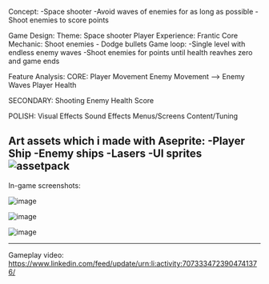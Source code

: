 Concept: 
-Space shooter
-Avoid waves of enemies for as long as possible
-Shoot enemies to score points

Game Design:
     Theme: Space shooter
     Player Experience: Frantic
     Core Mechanic: Shoot enemies - Dodge bullets
     Game loop: -Single level with endless enemy waves
                -Shoot enemies for points until health reavhes zero and game ends

Feature Analysis:
CORE:
Player Movement    Enemy Movement -->  Enemy Waves   Player Health 	
                        
SECONDARY:
Shooting        Enemy Health        Score

POLISH:
Visual Effects     Sound Effects     Menus/Screens     Content/Tuning

Art assets which i made with Aseprite:
-Player Ship
-Enemy ships
-Lasers
-UI sprites
![assetpack](https://github.com/ezgiakbas87/laser-defender/assets/126782676/c7318d8e-bb9a-4d09-a310-9d39ff9593c8)
-----------------------
In-game screenshots:

![image](https://github.com/ezgiakbas87/laser-defender/assets/126782676/b6dca089-0323-4ce8-85d4-a71f1dd5ec59)

![image](https://github.com/ezgiakbas87/laser-defender/assets/126782676/44365f29-fd9c-4e8d-b9d7-3f69b147ee95)

![image](https://github.com/ezgiakbas87/laser-defender/assets/126782676/64afd90a-328f-4497-a6e2-c5a45b3c6744)

----------------------
Gameplay video: https://www.linkedin.com/feed/update/urn:li:activity:7073334723904741376/ 
